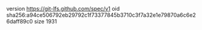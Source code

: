 version https://git-lfs.github.com/spec/v1
oid sha256:a94ce506792eb29792c1f73377845b3710c3f7a32e1e79870a6c6e26daff89c0
size 1931
